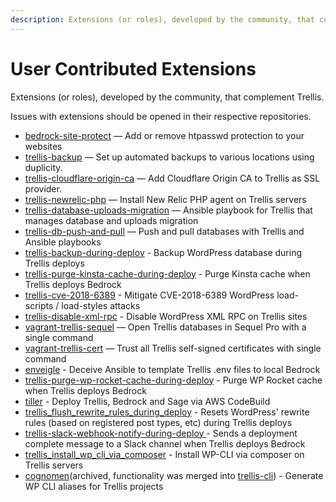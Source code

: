 ```yaml
---
description: Extensions (or roles), developed by the community, that complement Trellis.
---
```


# User Contributed Extensions

Extensions (or roles), developed by the community, that complement Trellis.

Issues with extensions should be opened in their respective repositories.

- [bedrock-site-protect](https://github.com/louim/bedrock-site-protect) — Add or remove htpasswd protection to your websites
- [trellis-backup](https://galaxy.ansible.com/guilro/trellis-backup/) — Set up automated backups to various locations using duplicity.
- [trellis-cloudflare-origin-ca](https://typist.tech/portfolio-item/trellis-cloudflare-origin-ca/) — Add Cloudflare Origin CA to Trellis as SSL provider.
- [trellis-newrelic-php](https://typist.tech/portfolio-item/trellis-newrelic-php/) — Install New Relic PHP agent on Trellis servers
- [trellis-database-uploads-migration](https://github.com/valentinocossar/trellis-database-uploads-migration) — Ansible playbook for Trellis that manages database and uploads migration
- [trellis-db-push-and-pull](https://github.com/hamedb89/trellis-db-push-and-pull) — Push and pull databases with Trellis and Ansible playbooks
- [trellis-backup-during-deploy](https://github.com/ItinerisLtd/trellis-backup-during-deploy) - Backup WordPress database during Trellis deploys
- [trellis-purge-kinsta-cache-during-deploy](https://github.com/ItinerisLtd/trellis-purge-kinsta-cache-during-deploy) - Purge Kinsta cache when Trellis deploys Bedrock
- [trellis-cve-2018-6389](https://github.com/ItinerisLtd/trellis-cve-2018-6389) - Mitigate CVE-2018-6389 WordPress load-scripts / load-styles attacks
- [trellis-disable-xml-rpc](https://github.com/ItinerisLtd/trellis-disable-xml-rpc) -  Disable WordPress XML RPC on Trellis sites
- [vagrant-trellis-sequel](https://typist.tech/portfolio-item/vagrant-trellis-sequel/) — Open Trellis databases in Sequel Pro with a single command
- [vagrant-trellis-cert](https://typist.tech/portfolio-item/vagrant-trellis-cert/) — Trust all Trellis self-signed certificates with single command
- [enveigle](https://github.com/ItinerisLtd/enveigle) - Deceive Ansible to template Trellis .env files to local Bedrock
- [trellis-purge-wp-rocket-cache-during-deploy](https://github.com/ItinerisLtd/trellis-purge-wp-rocket-cache-during-deploy) - Purge WP Rocket cache when Trellis deploys Bedrock
- [tiller](https://github.com/ItinerisLtd/tiller) - Deploy Trellis, Bedrock and Sage via AWS CodeBuild
- [trellis_flush_rewrite_rules_during_deploy](https://github.com/ItinerisLtd/trellis_flush_rewrite_rules_during_deploy) - Resets WordPress' rewrite rules (based on registered post types, etc) during Trellis deploys
- [trellis-slack-webhook-notify-during-deploy
](https://github.com/ItinerisLtd/trellis-slack-webhook-notify-during-deploy) - Sends a deployment complete message to a Slack channel when Trellis deploys Bedrock
- [trellis_install_wp_cli_via_composer](https://github.com/ItinerisLtd/trellis_install_wp_cli_via_composer) - Install WP-CLI via composer on Trellis servers
- [cognomen](https://github.com/ItinerisLtd/cognomen)(archived, functionality was merged into [trellis-cli](https://github.com/roots/trellis-cli)) - Generate WP CLI aliases for Trellis projects
